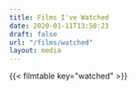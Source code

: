 ```yaml
---
title: Films I've Watched
date: 2020-01-11T13:50:23
draft: false
url: "/films/watched"
layout: media
---
```


{{< filmtable key="watched" >}}
